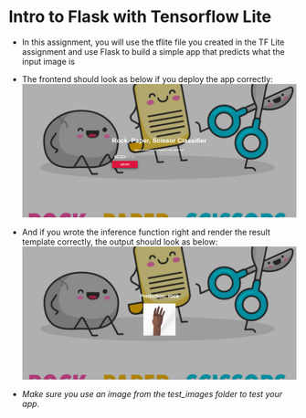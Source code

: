 # Intro to Flask with Tensorflow Lite

- In this assignment, you will use the tflite file you created in the TF Lite assignment and use Flask to build a simple
app that predicts what the input image is

- The frontend should look as below if you deploy the app correctly:
![initial](static/images/initial.png)

- And if you wrote the inference function right and render the result template correctly, the output should look as below:
![prediction](static/images/prediction.png)

- _Make sure you use an image from the test_images folder to test your app_.
